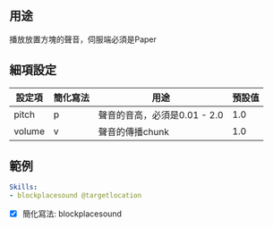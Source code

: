 用途
----- 
播放放置方塊的聲音，伺服端必須是Paper

細項設定
-----
| 設定項 | 簡化寫法 | 用途 | 預設值 |
| --------- | ----- | ----------- | ------------- |
| pitch | p | 聲音的音高，必須是0.01 - 2.0 | 1.0 |
| volume | v | 聲音的傳播chunk | 1.0 |

範例
-----------
```yml
Skills:
- blockplacesound @targetlocation
```
- [x] 簡化寫法: blockplacesound